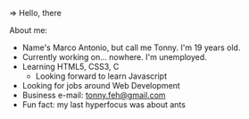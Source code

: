 => Hello, there

About me:

- Name's Marco Antonio, but call me Tonny. I'm 19 years old.
- Currently working on... nowhere. I'm unemployed.
- Learning HTML5, CSS3, C
  - Looking forward to learn Javascript
- Looking for jobs around Web Development
- Business e-mail: tonny.feh@gmail.com
- Fun fact: my last hyperfocus was about ants
